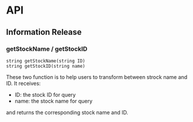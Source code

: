 # API

## **Information Release**

### getStockName / getStockID

```
string getStockName(string ID)
string getStockID(string name)
```
These two function is to help users to transform between strock name and ID. It receives:
- ID: the stock ID for query
- name: the stock name for query

and returns the corresponding stock name and ID.
